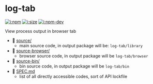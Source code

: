 # log-tab

[![i:npm]][l:npm]
[![i:size]][l:size]
[![i:npm-dev]][l:npm]

View process output in browser tab

[i:npm]: https://img.shields.io/npm/v/log-tab?colorB=blue
[i:npm-dev]: https://img.shields.io/npm/v/log-tab/dev
[l:npm]: https://npm.im/log-tab
[i:size]: https://packagephobia.now.sh/badge?p=log-tab
[l:size]: https://packagephobia.now.sh/result?p=log-tab

[//]: # (NON_PACKAGE_CONTENT)

- 📁 [source/](source/)
  - main source code, in output package will be: `log-tab/library`
- 📁 [source-browser/](source-browser/)
  - browser source code, in output package will be `log-tab/browser`
- 📁 [source-bin/](source-bin/)
  - bin source code, in output package will be `log-tab/bin`
- 📄 [SPEC.md](SPEC.md)
  - list of all directly accessible codes, sort of API lockfile
